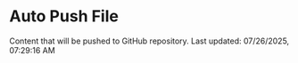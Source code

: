 # Auto Push File

Content that will be pushed to GitHub repository.
Last updated: 07/26/2025, 07:29:16 AM